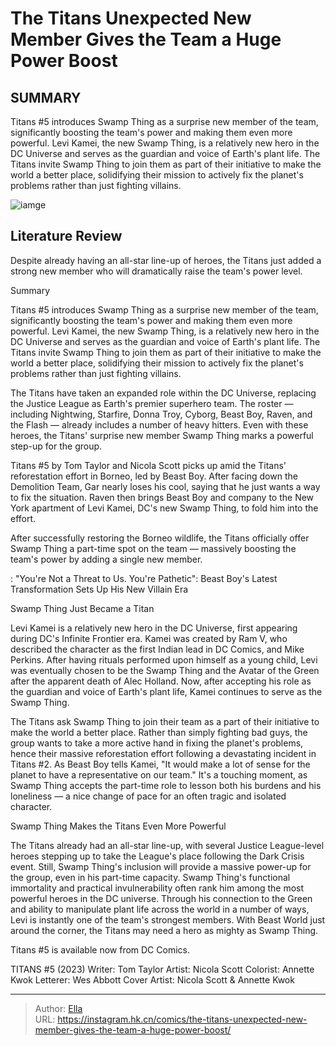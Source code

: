 # The Titans  Unexpected New Member Gives the Team a Huge Power Boost


## SUMMARY 



  Titans #5 introduces Swamp Thing as a surprise new member of the team, significantly boosting the team&#39;s power and making them even more powerful.   Levi Kamei, the new Swamp Thing, is a relatively new hero in the DC Universe and serves as the guardian and voice of Earth&#39;s plant life.   The Titans invite Swamp Thing to join them as part of their initiative to make the world a better place, solidifying their mission to actively fix the planet&#39;s problems rather than just fighting villains.  

![iamge](https://static1.srcdn.com/wordpress/wp-content/uploads/2023/11/titans-new-team-member.jpg)

## Literature Review

Despite already having an all-star line-up of heroes, the Titans just added a strong new member who will dramatically raise the team&#39;s power level.





Summary

  Titans #5 introduces Swamp Thing as a surprise new member of the team, significantly boosting the team&#39;s power and making them even more powerful.   Levi Kamei, the new Swamp Thing, is a relatively new hero in the DC Universe and serves as the guardian and voice of Earth&#39;s plant life.   The Titans invite Swamp Thing to join them as part of their initiative to make the world a better place, solidifying their mission to actively fix the planet&#39;s problems rather than just fighting villains.  







The Titans have taken an expanded role within the DC Universe, replacing the Justice League as Earth&#39;s premier superhero team. The roster — including Nightwing, Starfire, Donna Troy, Cyborg, Beast Boy, Raven, and the Flash — already includes a number of heavy hitters. Even with these heroes, the Titans&#39; surprise new member Swamp Thing marks a powerful step-up for the group.

Titans #5 by Tom Taylor and Nicola Scott picks up amid the Titans&#39; reforestation effort in Borneo, led by Beast Boy. After facing down the Demolition Team, Gar nearly loses his cool, saying that he just wants a way to fix the situation. Raven then brings Beast Boy and company to the New York apartment of Levi Kamei, DC&#39;s new Swamp Thing, to fold him into the effort.

          




After successfully restoring the Borneo wildlife, the Titans officially offer Swamp Thing a part-time spot on the team — massively boosting the team&#39;s power by adding a single new member.

 : &#34;You&#39;re Not a Threat to Us. You&#39;re Pathetic&#34;: Beast Boy&#39;s Latest Transformation Sets Up His New Villain Era


 Swamp Thing Just Became a Titan 
          

Levi Kamei is a relatively new hero in the DC Universe, first appearing during DC&#39;s Infinite Frontier era. Kamei was created by Ram V, who described the character as the first Indian lead in DC Comics, and Mike Perkins. After having rituals performed upon himself as a young child, Levi was eventually chosen to be the Swamp Thing and the Avatar of the Green after the apparent death of Alec Holland. Now, after accepting his role as the guardian and voice of Earth&#39;s plant life, Kamei continues to serve as the Swamp Thing.




The Titans ask Swamp Thing to join their team as a part of their initiative to make the world a better place. Rather than simply fighting bad guys, the group wants to take a more active hand in fixing the planet&#39;s problems, hence their massive reforestation effort following a devastating incident in Titans #2. As Beast Boy tells Kamei, &#34;It would make a lot of sense for the planet to have a representative on our team.&#34; It&#39;s a touching moment, as Swamp Thing accepts the part-time role to lesson both his burdens and his loneliness — a nice change of pace for an often tragic and isolated character.



 Swamp Thing Makes the Titans Even More Powerful 
          

The Titans already had an all-star line-up, with several Justice League-level heroes stepping up to take the League&#39;s place following the Dark Crisis event. Still, Swamp Thing&#39;s inclusion will provide a massive power-up for the group, even in his part-time capacity. Swamp Thing&#39;s functional immortality and practical invulnerability often rank him among the most powerful heroes in the DC universe. Through his connection to the Green and ability to manipulate plant life across the world in a number of ways, Levi is instantly one of the team&#39;s strongest members. With Beast World just around the corner, the Titans may need a hero as mighty as Swamp Thing.






Titans #5 is available now from DC Comics.




 TITANS #5 (2023)                  Writer: Tom Taylor   Artist: Nicola Scott   Colorist: Annette Kwok   Letterer: Wes Abbott   Cover Artist: Nicola Scott &amp; Annette Kwok      




---

> Author: [Ella](https://instagram.hk.cn/)  
> URL: https://instagram.hk.cn/comics/the-titans-unexpected-new-member-gives-the-team-a-huge-power-boost/  


